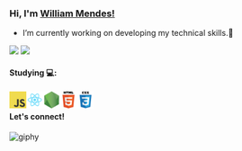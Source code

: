 

### Hi, I'm [William Mendes!](https://www.linkedin.com/in/william-mendes-654130144/)

- I’m currently working on developing my technical skills.🔭

<div>
<img height="180em" src="https://github-readme-stats.vercel.app/api?username=william1mendes000&count_private=true&show_icons=true&theme=dark"/>
<img height="180em" src="https://github-readme-stats.vercel.app/api/top-langs/?username=william1mendes000&layout=compact&theme=dark"/>
</div>

#### Studying 💻:
<div align="left">
<a href="#"><img align="left" height="30" src="https://raw.githubusercontent.com/github/explore/80688e429a7d4ef2fca1e82350fe8e3517d3494d/topics/javascript/javascript.png" /></a>
<a href="#"><img align="left" height="30" src="https://raw.githubusercontent.com/github/explore/80688e429a7d4ef2fca1e82350fe8e3517d3494d/topics/react/react.png" /></a>
<a href="#"><img align="left" height="30" src="https://raw.githubusercontent.com/github/explore/80688e429a7d4ef2fca1e82350fe8e3517d3494d/topics/nodejs/nodejs.png" /></a>
<a href="#"><img align="left" height="30" src="https://raw.githubusercontent.com/github/explore/80688e429a7d4ef2fca1e82350fe8e3517d3494d/topics/html/html.png" /></a>
<a href="#"><img align="left" height="30" src="https://raw.githubusercontent.com/github/explore/80688e429a7d4ef2fca1e82350fe8e3517d3494d/topics/css/css.png" /></a>

</div><br>




#### Let's connect!

<div>
  
</div>
  


![giphy](https://user-images.githubusercontent.com/70758675/146445303-7242a7ea-4b7f-45e4-b5b8-542479e99092.gif)

